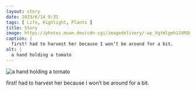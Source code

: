 ```yaml
---
layout: story
date: 2023/6/14 9:31
tags: [ Life, Highlight, Plants ]
title: Story
image: https://photos.muan.dev/cdn-cgi/imagedelivery/-wp_VgtWlgmh1JURQ8t1mg/8d560126-5d17-49a2-dd03-b63820875a00/public
caption: |
  first! had to harvest her because I won’t be around for a bit.
alt: |
  a hand holding a tomato
---
```


![a hand holding a tomato](https://photos.muan.dev/cdn-cgi/imagedelivery/-wp_VgtWlgmh1JURQ8t1mg/8d560126-5d17-49a2-dd03-b63820875a00/public)

first! had to harvest her because I won’t be around for a bit.
